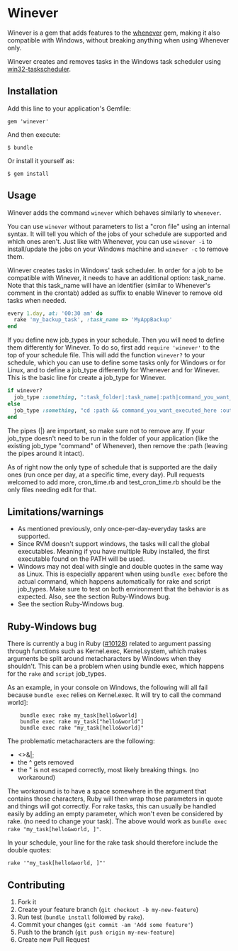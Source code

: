 # Winever

Winever is a gem that adds features to the [whenever](https://github.com/javan/whenever) gem, making it also compatible
with Windows, without breaking anything when using Whenever only.

Winever creates and removes tasks in the Windows task scheduler using [win32-taskscheduler](https://github.com/djberg96/win32-taskscheduler).

## Installation

Add this line to your application's Gemfile:

    gem 'winever'

And then execute:

    $ bundle

Or install it yourself as:

    $ gem install

## Usage

Winever adds the command `winever` which behaves similarly to `whenever`.

You can use `winever` without parameters to list a "cron file" using an internal syntax. It will tell you which of the
jobs of your schedule are supported and which ones aren't. Just like with Whenever, you can use `winever -i` to install/update
the jobs on your Windows machine and `winever -c` to remove them.

Winever creates tasks in Windows' task scheduler. In order for a job to be compatible with Winever, it needs to have an
additional option: task_name. Note that this task_name will have an identifier (similar to Whenever's comment in the crontab)
added as suffix to enable Winever to remove old tasks when needed.

```ruby
every 1.day, at: '00:30 am' do
  rake 'my_backup_task', :task_name => 'MyAppBackup'
end
```

If you define new job_types in your schedule. Then you will need to define them differently for Winever. To do so, first add
`require 'winever'` to the top of your schedule file. This will add the function `winever?` to your schedule, which you can
use to define some tasks only for Windows or for Linux, and to define a job_type differently for Whenever and for Winever.
This is the basic line for create a job_type for Winever.

```ruby
if winever?
  job_type :something, ":task_folder|:task_name|:path|command_you_want_executed_here :output"
else
  job_type :something, "cd :path && command_you_want_executed_here :output"
end
```

The pipes (|) are important, so make sure not to remove any.
If your job_type doesn't need to be run in the folder of your application (like the existing job_type "command" of Whenever),
then remove the :path (leaving the pipes around it intact).

As of right now the only type of schedule that is supported are the daily ones (run once per day, at a specific time, every day).
Pull requests welcomed to add more, cron_time.rb and test_cron_time.rb should be the only files needing edit for that.

## Limitations/warnings

* As mentioned previously, only once-per-day-everyday tasks are supported.
* Since RVM doesn't support windows, the tasks will call the global executables. Meaning if you have multiple Ruby installed, the first executable found on the PATH will be used.
* Windows may not deal with single and double quotes in the same way as Linux. This is especially apparent when using `bundle exec` before the actual command, which happens automatically for rake and script job_types. Make sure to test on both environment that the behavior is as expected. Also, see the section Ruby-Windows bug.
* See the section Ruby-Windows bug.

## Ruby-Windows bug
There is currently a bug in Ruby ([#10128](https://bugs.ruby-lang.org/issues/10128)) related to argument passing through functions such as Kernel.exec, Kernel.system, which makes arguments be split around metacharacters by Windows when they shouldn't. This can be a problem when using bundle exec, which happens for the `rake` and `script` job_types. 

As an example, in your console on Windows, the following will all fail because `bundle exec` relies on Kernel.exec. It will try to call the command world]: 
```
    bundle exec rake my_task[hello&world]
    bundle exec rake my_task["hello&world"]
    bundle exec rake "my_task[hello&world]"
```

The problematic metacharacters are the following: 

* <>&|;
* the ^ gets removed
* the " is not escaped correctly, most likely breaking things. (no workaround)

The workaround is to have a space somewhere in the argument that contains those characters, Ruby will then wrap those parameters in quote and things will got correctly. For rake tasks, this can usually be handled easily by adding an empty parameter, which won't even be considered by rake. (no need to change your task). The above would work as `bundle exec rake "my_task[hello&world, ]"`.

In your schedule, your line for the rake task should therefore include the double quotes: 

```
rake '"my_task[hello&world, ]"'
```




## Contributing

1. Fork it
2. Create your feature branch (`git checkout -b my-new-feature`)
3. Run test (`bundle install` followed by `rake`).
4. Commit your changes (`git commit -am 'Add some feature'`)
5. Push to the branch (`git push origin my-new-feature`)
6. Create new Pull Request
